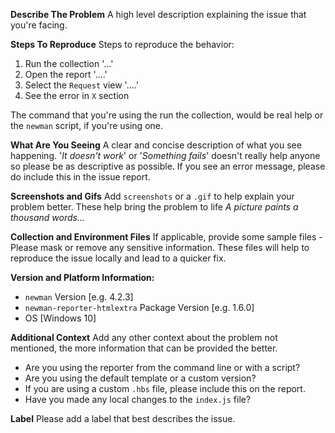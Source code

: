 **Describe The Problem**
A high level description explaining the issue that you're facing. 

**Steps To Reproduce**
Steps to reproduce the behavior:

1. Run the collection '...'
2. Open the report '....'
3. Select the `Request` view '....'
4. See the error in `X` section

The command that you're using the run the collection, would be real help or the `newman` script, if you're using one.

**What Are You Seeing**
A clear and concise description of what you see happening. '_It doesn't work_' or '_Something fails_' doesn't really help anyone so please be as descriptive as possible. If you see an error message, please do include this in the issue report.

**Screenshots and Gifs**
Add `screenshots` or a `.gif` to help explain your problem better. These help bring the problem to life _A picture paints a thousand words..._

**Collection and Environment Files**
If applicable, provide some sample files - Please mask or remove any sensitive information. These files will help to reproduce the issue locally and lead to a quicker fix.

**Version and Platform Information:**
 - `newman` Version [e.g. 4.2.3]
 - `newman-reporter-htmlextra` Package Version [e.g. 1.6.0]
 - OS [Windows 10]

**Additional Context**
Add any other context about the problem not mentioned, the more information that can be provided the better. 

- Are you using the reporter from the command line or with a script? 
- Are you using the default template or a custom version?
- If you are using a custom `.hbs` file, please include this on the report.
- Have you made any local changes to the `index.js` file?

**Label**
Please add a label that best describes the issue.
